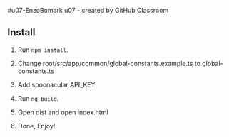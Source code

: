 #u07-EnzoBomark
u07 - created by GitHub Classroom

## Install

1. Run `npm install`.

2. Change root/src/app/common/global-constants.example.ts to global-constants.ts

3. Add spoonacular API_KEY 

4. Run `ng build`.

5. Open dist and open index.html

6. Done, Enjoy!
